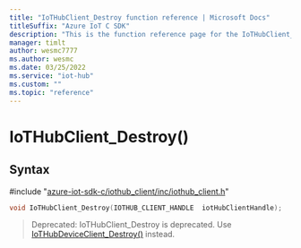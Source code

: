 ```yaml
---                             
title: "IoTHubClient_Destroy function reference | Microsoft Docs" 
titleSuffix: "Azure IoT C SDK"            
description: "This is the function reference page for the IoTHubClient_Destroy() function in the Azure IoT C SDK. This SDK is used with Azure IoT Hub and Azure IoT Hub Device Provisioning Service"            
manager: timlt                 
author: wesmc7777              
ms.author: wesmc               
ms.date: 03/25/2022                    
ms.service: "iot-hub"             
ms.custom: ""                
ms.topic: "reference"        
---                            
```


# IoTHubClient_Destroy()

## Syntax

\#include "[azure-iot-sdk-c/iothub_client/inc/iothub_client.h](../iothub-client-h.md)"  
```C
void IoTHubClient_Destroy(IOTHUB_CLIENT_HANDLE  iotHubClientHandle);
```

> Deprecated: IoTHubClient_Destroy is deprecated. Use [IoTHubDeviceClient_Destroy()](../iothub-device-client-h/iothubdeviceclient-destroy.md) instead.

